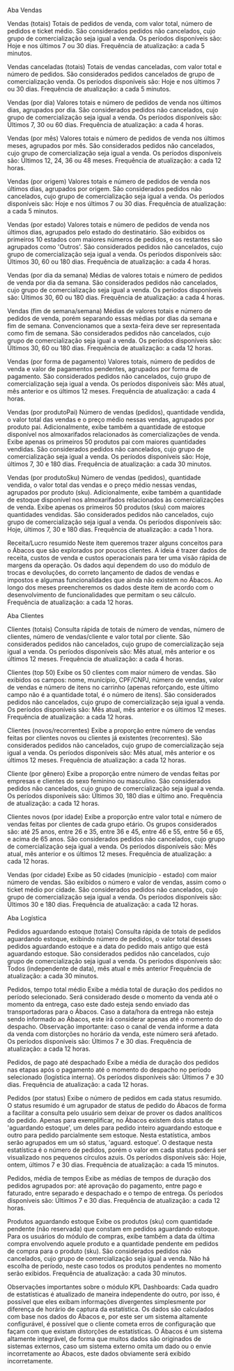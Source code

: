 
Aba Vendas

Vendas (totais)
Totais de pedidos de venda, com valor total, número de pedidos e ticket médio.
São considerados pedidos não cancelados, cujo grupo de comercialização seja igual a venda.
Os períodos disponíveis são: Hoje e nos últimos 7 ou 30 dias.
Frequência de atualização: a cada 5 minutos.

Vendas canceladas (totais)
Totais de vendas canceladas, com valor total e número de pedidos.
São considerados pedidos cancelados de grupo de comercialização venda.
Os períodos disponíveis são: Hoje e nos últimos 7 ou 30 dias.
Frequência de atualização: a cada 5 minutos.

Vendas (por dia)
Valores totais e número de pedidos de venda nos últimos dias, agrupados por dia.
São considerados pedidos não cancelados, cujo grupo de comercialização seja igual a venda.
Os períodos disponíveis são: Últimos 7, 30 ou 60 dias.
Frequência de atualização: a cada 4 horas.

Vendas (por mês)
Valores totais e número de pedidos de venda nos últimos meses, agrupados por mês.
São considerados pedidos não cancelados, cujo grupo de comercialização seja igual a venda.
Os períodos disponíveis são: Últimos 12, 24, 36 ou 48 meses.
Frequência de atualização: a cada 12 horas.

Vendas (por origem)
Valores totais e número de pedidos de venda nos últimos dias, agrupados por origem.
São considerados pedidos não cancelados, cujo grupo de comercialização seja igual a venda.
Os períodos disponíveis são: Hoje e nos últimos 7 ou 30 dias.
Frequência de atualização: a cada 5 minutos.

Vendas (por estado)
Valores totais e número de pedidos de venda nos últimos dias, agrupados pelo estado do destinatário.
São exibidos os primeiros 10 estados com maiores números de pedidos, e os restantes são agrupados como 'Outros'.
São considerados pedidos não cancelados, cujo grupo de comercialização seja igual a venda.
Os períodos disponíveis são: Últimos 30, 60 ou 180 dias.
Frequência de atualização: a cada 4 horas.

Vendas (por dia da semana)
Médias de valores totais e número de pedidos de venda por dia da semana.
São considerados pedidos não cancelados, cujo grupo de comercialização seja igual a venda.
Os períodos disponíveis são: Últimos 30, 60 ou 180 dias.
Frequência de atualização: a cada 4 horas.

Vendas (fim de semana/semana)
Médias de valores totais e número de pedidos de venda, porém separando essas médias por dias da semana e fim de semana.
Convencionamos que a sexta-feira deve ser representada como fim de semana.
São considerados pedidos não cancelados, cujo grupo de comercialização seja igual a venda.
Os períodos disponíveis são: Últimos 30, 60 ou 180 dias.
Frequência de atualização: a cada 12 horas.

Vendas (por forma de pagamento)
Valores totais, número de pedidos de venda e valor de pagamentos pendentes, agrupados por forma de pagamento.
São considerados pedidos não cancelados, cujo grupo de comercialização seja igual a venda.
Os períodos disponíveis são: Mês atual, mês anterior e os últimos 12 meses.
Frequência de atualização: a cada 4 horas.

Vendas (por produtoPai)
Número de vendas (pedidos), quantidade vendida, o valor total das vendas e o preço médio nessas vendas, agrupados por produto pai.
Adicionalmente, exibe também a quantidade de estoque disponível nos almoxarifados relacionados às comercializações de venda.
Exibe apenas os primeiros 50 produtos pai com maiores quantidades vendidas.
São considerados pedidos não cancelados, cujo grupo de comercialização seja igual a venda.
Os períodos disponíveis são: Hoje, últimos 7, 30 e 180 dias.
Frequência de atualização: a cada 30 minutos.

Vendas (por produtoSku)
Número de vendas (pedidos), quantidade vendida, o valor total das vendas e o preço médio nessas vendas, agrupados por produto (sku).
Adicionalmente, exibe também a quantidade de estoque disponível nos almoxarifados relacionados às comercializações de venda.
Exibe apenas os primeiros 50 produtos (sku) com maiores quantidades vendidas.
São considerados pedidos não cancelados, cujo grupo de comercialização seja igual a venda.
Os períodos disponíveis são: Hoje, últimos 7, 30 e 180 dias.
Frequência de atualização: a cada 1 hora.

Receita/Lucro resumido
Neste item queremos trazer alguns conceitos para o Ábacos que são explorados por poucos clientes.
A ideia é trazer dados de receita, custos de venda e custos operacionais para ter uma visão rápida de margens da operação.
Os dados aqui dependem do uso do módulo de trocas e devoluções, do correto lançamento de dados de vendas e impostos e algumas funcionalidades que ainda não existem no Ábacos.
Ao longo dos meses preencheremos os dados deste item de acordo com o desenvolvimento de funcionalidades que permitam o seu cálculo.
Frequência de atualização: a cada 12 horas.


Aba Clientes

Clientes (totais)
Consulta rápida de totais de número de vendas, número de clientes, número de vendas/cliente e valor total por cliente.
São considerados pedidos não cancelados, cujo grupo de comercialização seja igual a venda.
Os períodos disponíveis são: Mês atual, mês anterior e os últimos 12 meses.
Frequência de atualização: a cada 4 horas.

Clientes (top 50)
Exibe os 50 clientes com maior número de vendas. São exibidos os campos: nome, município, CPF/CNPJ, número de vendas, valor de vendas e número de itens no carrinho (apenas reforçando, este último campo não é a quantidade total, é o número de itens).
São considerados pedidos não cancelados, cujo grupo de comercialização seja igual a venda.
Os períodos disponíveis são: Mês atual, mês anterior e os últimos 12 meses.
Frequência de atualização: a cada 12 horas.

Clientes (novos/recorrentes)
Exibe a proporção entre número de vendas feitas por clientes novos ou clientes já existentes (recorrentes).
São considerados pedidos não cancelados, cujo grupo de comercialização seja igual a venda.
Os períodos disponíveis são: Mês atual, mês anterior e os últimos 12 meses.
Frequência de atualização: a cada 12 horas.

Cliente (por gênero)
Exibe a proporção entre número de vendas feitas por empresas e clientes do sexo feminino ou masculino.
São considerados pedidos não cancelados, cujo grupo de comercialização seja igual a venda.
Os períodos disponíveis são: Últimos 30, 180 dias e último ano.
Frequência de atualização: a cada 12 horas.

Clientes novos (por idade)
Exibe a proporção entre valor total e número de vendas feitas por clientes de cada grupo etário.
Os grupos considerados são: até 25 anos, entre 26 e 35, entre 36 e 45, entre 46 e 55, entre 56 e 65, e acima de 65 anos.
São considerados pedidos não cancelados, cujo grupo de comercialização seja igual a venda.
Os períodos disponíveis são: Mês atual, mês anterior e os últimos 12 meses.
Frequência de atualização: a cada 12 horas.

Vendas (por cidade)
Exibe as 50 cidades (município - estado) com maior número de vendas. São exibidos o número e valor de vendas, assim como o ticket médio por cidade.
São considerados pedidos não cancelados, cujo grupo de comercialização seja igual a venda.
Os períodos disponíveis são: Últimos 30 e 180 dias.
Frequência de atualização: a cada 12 horas.


Aba Logística

Pedidos aguardando estoque (totais)
Consulta rápida de totais de pedidos aguardando estoque, exibindo número de pedidos, o valor total desses pedidos aguardando estoque e a data do pedido mais antigo que está aguardando estoque.
São considerados pedidos não cancelados, cujo grupo de comercialização seja igual a venda.
Os períodos disponíveis são: Todos (independente de data), mês atual e mês anterior
Frequência de atualização: a cada 30 minutos.

Pedidos, tempo total médio
Exibe a média total de duração dos pedidos no período selecionado.
Será considerado desde o momento da venda até o momento da entrega, caso este dado esteja sendo enviado das transportadoras para o Ábacos.
Caso a data/hora da entrega não esteja sendo informado ao Ábacos, este irá considerar apenas até o momento do despacho.
Observação importante: caso o canal de venda informe a data da venda com distorções no horário da venda, este número será afetado.
Os períodos disponíveis são: Últimos 7 e 30 dias.
Frequência de atualização: a cada 12 horas.

Pedidos, de pago até despachado
Exibe a média de duração dos pedidos nas etapas após o pagamento até o momento do despacho no período selecionado (logística interna).
Os períodos disponíveis são: Últimos 7 e 30 dias.
Frequência de atualização: a cada 12 horas.

Pedidos (por status)
Exibe o número de pedidos em cada status resumido. O status resumido é um agrupador de status de pedido do Ábacos de forma a facilitar a consulta pelo usuário sem deixar de prover os dados analíticos do pedido.
Apenas para exemplificar, no Ábacos existem dois status de 'aguardando estoque', um deles para pedido inteiro aguardando estoque e outro para pedido parcialmente sem estoque. Nesta estatística, ambos serão agrupados em um só status, 'aguard. estoque'.
O destaque nesta estatística é o número de pedidos, porém o valor em cada status poderá ser visualizado nos pequenos círculos azuis.
Os períodos disponíveis são: Hoje, ontem, últimos 7 e 30 dias.
Frequência de atualização: a cada 15 minutos.

Pedidos, média de tempos
Exibe as médias de tempos de duração dos pedidos agrupados por: até aprovação do pagamento, entre pago e faturado, entre separado e despachado e o tempo de entrega.
Os períodos disponíveis são: Últimos 7 e 30 dias.
Frequência de atualização: a cada 12 horas.

Produtos aguardando estoque
Exibe os produtos (sku) com quantidade pendente (não reservada) que constam em pedidos aguardando estoque.
Para os usuários do módulo de compras, exibe também a data da última compra envolvendo aquele produto e a quantidade pendente em pedidos de compra para o produto (sku).
São considerados pedidos não cancelados, cujo grupo de comercialização seja igual a venda.
Não há escolha de período, neste caso todos os produtos pendentes no momento serão exibidos.
Frequência de atualização: a cada 30 minutos.

Observações importantes sobre o módulo KPL Dashboards:
  Cada quadro de estatísticas é atualizado de maneira independente do outro, por isso, é possível que eles exibam informações divergentes simplesmente por diferença de horário de captura da estatística.
  Os dados são calculados com base nos dados do Ábacos e, por este ser um sistema altamente configurável, é possível que o cliente cometa erros de configuração que façam com que existam distorções de estatísticas.
  O Ábacos é um sistema altamente integrável, de forma que muitos dados são originados de sistemas externos, caso um sistema externo omita um dado ou o envie incorretamente ao Ábacos, este dados obviamente será exibido incorretamente.
